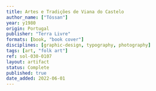 ```yaml
---
title: Artes e Tradições de Viana do Castelo
author_name: ["Tóssan"]
year: y1980
origin: Portugal
publisher: "Terra Livre"
formats: [book, "book cover"]
disciplines: [graphic-design, typography, photography]
tags: [art, "folk art"]
ref: sol-030-0107
layout: artifact
status: Complete
published: true
date_added: 2022-06-01
---
```

